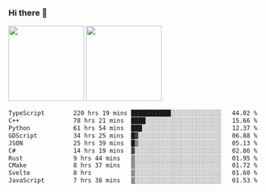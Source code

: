 ### Hi there 👋

<img height="150em" src="https://github-readme-stats.vercel.app/api?username=EddieDover&count_private=true&include_all_commits=true&show_icons=true&theme=dracula&hide_border=false&rank_icon=percentile"/>
<img height="150em" src="https://github-readme-stats.vercel.app/api/top-langs/?username=EddieDover&theme=dracula&hide_border=false&&layout=compact&langs_count=20" />

<!--START_SECTION:waka-->

```txt
TypeScript        220 hrs 19 mins ███████████░░░░░░░░░░░░░░   44.02 %
C++               78 hrs 21 mins  ████░░░░░░░░░░░░░░░░░░░░░   15.66 %
Python            61 hrs 54 mins  ███░░░░░░░░░░░░░░░░░░░░░░   12.37 %
GDScript          34 hrs 25 mins  █▓░░░░░░░░░░░░░░░░░░░░░░░   06.88 %
JSON              25 hrs 39 mins  █▒░░░░░░░░░░░░░░░░░░░░░░░   05.13 %
C#                14 hrs 19 mins  ▓░░░░░░░░░░░░░░░░░░░░░░░░   02.86 %
Rust              9 hrs 44 mins   ▒░░░░░░░░░░░░░░░░░░░░░░░░   01.95 %
CMake             8 hrs 37 mins   ▒░░░░░░░░░░░░░░░░░░░░░░░░   01.72 %
Svelte            8 hrs           ▒░░░░░░░░░░░░░░░░░░░░░░░░   01.60 %
JavaScript        7 hrs 38 mins   ▒░░░░░░░░░░░░░░░░░░░░░░░░   01.53 %
```

<!--END_SECTION:waka-->

<!--
**EddieDover/EddieDover** is a ✨ _special_ ✨ repository because its `README.md` (this file) appears on your GitHub profile.

Here are some ideas to get you started:

- 🔭 I’m currently working on ...
- 🌱 I’m currently learning ...
- 👯 I’m looking to collaborate on ...
- 🤔 I’m looking for help with ...
- 💬 Ask me about ...
- 📫 How to reach me: ...
- 😄 Pronouns: ...
- ⚡ Fun fact: ...
-->
<a rel="me" href="https://techhub.social/@EddieDover"></a>
